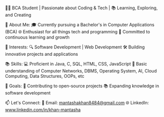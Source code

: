 👨‍💻 BCA Student | Passionate about Coding & Tech | 📚 Learning, Exploring, and Creating

🌟 About Me:
🎓 Currently pursuing a Bachelor's in Computer Applications (BCA)
🌐 Enthusiast for all things tech and programming
🚀 Committed to continuous learning and growth

💼 Interests:
🔍 Software Development | Web Development 
🛠️ Building innovative projects and applications

📚 Skills:
💻 Proficient in Java, C, SQL, HTML, CSS, JavaScript
🔐 Basic understanding of Computer Networks, DBMS, Operating System, AI, Cloud Computing, Data Structures, OOPs, etc

🌱 Goals:
📌 Contributing to open-source projects
📚 Expanding knowledge in software development

📫 Let's Connect:
📧 Email: mantashakhan8484@gmail.com
🌐 LinkedIn: www.linkedin.com/in/khan-mantasha
